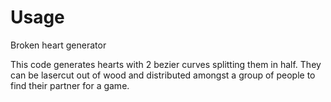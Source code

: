 # Usage
Broken heart generator

This code generates hearts with 2 bezier curves splitting them in half. 
They can be lasercut out of wood and distributed amongst a group of people to find their partner for a game.

